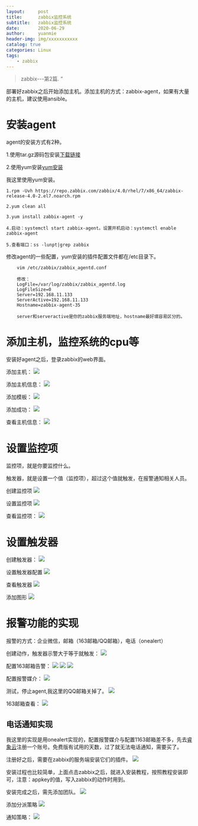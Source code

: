```yaml
---
layout:     post
title:      zabbix监控系统
subtitle:   zabbix监控系统
date:       2020-06-29
author:     yuanmie
header-img: img/xxxxxxxxxxx
catalog: true
categories: Linux
tags:
    - zabbix
---
```


> zabbix---第2篇. ”

部署好zabbix之后开始添加主机。添加主机的方式：zabbix-agent，如果有大量的主机，建议使用ansible。

# 安装agent
agent的安装方式有2种。

1.使用tar.gz源码包安装[下载链接](https://www.zabbix.com/cn/download_agents)

2.使用yum安装[yum安装](https://www.zabbix.com/cn/download)

我这里使用yum安装。

    1.rpm -Uvh https://repo.zabbix.com/zabbix/4.0/rhel/7/x86_64/zabbix-release-4.0-2.el7.noarch.rpm
    
    2.yum clean all
    
    3.yum install zabbix-agent -y

    4.启动：systemctl start zabbix-agent。设置开机启动：systemctl enable zabbix-agent

    5.查看端口：ss -lunpt|grep zabbix


修改agent的一些配置，yum安装的插件配置文件都在/etc目录下。
```shell
    vim /etc/zabbix/zabbix_agentd.conf

    修改：
    LogFile=/var/log/zabbix/zabbix_agentd.log
    LogFileSize=0
    Server=192.168.11.133
    ServerActive=192.168.11.133
    Hostname=zabbix-agent-35

    server和serveractive是你的zabbix服务端地址，hostname最好填容易区分的。
```

# 添加主机，监控系统的cpu等

安装好agent之后，登录zabbix的web界面。

添加主机：
![](/img/zabbix-创建主机.png)

添加主机信息：
![](/img/zabbix-添加主机信息.png)

添加模板：
![](/img/zabbix-添加模板.png)

添加成功：
![](/img/zabbix-添加成功.png)

查看主机信息：
![](/img/zabbix-查看主机信息.png)

# 设置监控项

监控项，就是你要监控什么。

触发器，就是设置一个值（监控项），超过这个值就触发，在报警通知相关人员。

创建监控项
![](/img/zabbix-创建监控项.png)

设置监控项
![](/img/zabbix-设置监控项.png)

查看监控项：
![](/img/zabbix-查看监控项.png)

# 设置触发器
创建触发器：
![](/img/zabbix-创建触发器.png)

设置触发器配置
![](/img/zabbix-设置触发器配置.png)

查看触发器
![](/img/zabbix-查看触发器.png)

添加图形
![](/img/zabbix-触发器自定义图形.png)
# 报警功能的实现
报警的方式：企业微信，邮箱（163邮箱/QQ邮箱），电话（onealert）

创建动作，触发器示警大于等于就触发：
![](/img/zabbix报警-创建动作.png)

配置163邮箱告警：
![](/img/zabbix报警-创建动作配置.png)
![](/img/zabbix报警-创建操作.png)
![](/img/zabbix报警-创建恢复操作.png)

配置报警媒介：
![](/img/zabbix报警-配置报警媒介.png)

测试，停止agent,我这里的QQ邮箱关掉了。
![](/img/zabbix报警-发送成功.png)

163邮箱查看：
![](/img/zabbix报警-163邮箱收件.png)


## 电话通知实现
我这里的实现是用onealert实现的，配置报警媒介与配置1163邮箱差不多，先去[睿象云](http://www.onealert.com/)注册一个账号。免费版有试用的天数，过了就无法电话通知，需要买了。

注册好之后，需要在zabbix的服务端安装它们的插件。
![](/img/zabbix-onealert的实现配置.png)

安装过程也比较简单，上面点击zabbix之后，就进入安装教程，按照教程安装即可，注意：appkey的值，写入zabbix的动作时用到。

安装完成之后，需先添加团队。
![](/img/zabbix-onealert添加团队及成员.png)

添加分派策略
![](/img/zabbix-onealert添加分派策略.png)

通知策略：
![](/img/zabbix-onealert通知策略.png)
